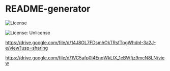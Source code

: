 # README-generator

![License](https://img.shields.io/badge/License-Mit.svg)

![License: Unlicense](https://img.shields.io/badge/license-gpl2.0-blue.svg)

https://drive.google.com/file/d/14J8OL7FDsmhOkTRsfTpgWhdnI-3a2J-e/view?usp=sharing


https://drive.google.com/file/d/1VC5afp0I4EnqWkLIX_1eBWfjz9mcN8LN/view
